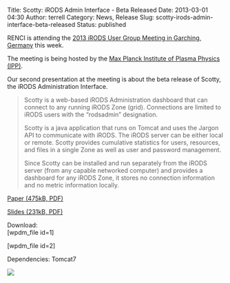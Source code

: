 Title: Scotty: iRODS Admin Interface - Beta Released
Date: 2013-03-01 04:30
Author: terrell
Category: News, Release
Slug: scotty-irods-admin-interface-beta-released
Status: published

RENCI is attending the [2013 iRODS User Group Meeting in Garching,
Germany](https://www.irods.org/index.php/iRODS_User_Group_Meeting_2013)
this week.

The meeting is being hosted by the [Max Planck Institute of Plasma
Physics (IPP)](http://www.ipp.mpg.de/ippcms/eng/index.html).

Our second presentation at the meeting is about the beta release of
Scotty, the iRODS Administration Interface.

> Scotty is a web-based iRODS Administration dashboard that can connect
> to any running iRODS Zone (grid). Connections are limited to iRODS
> users with the “rodsadmin” designation.
>
> Scotty is a java application that runs on Tomcat and uses the Jargon
> API to communicate with iRODS. The iRODS server can be either local or
> remote. Scotty provides cumulative statistics for users, resources,
> and files in a single Zone as well as user and password management.
>
> Since Scotty can be installed and run separately from the iRODS server
> (from any capable networked computer) and provides a dashboard for any
> iRODS Zone, it stores no connection information and no metric
> information locally.<!--more-->

[Paper (475kB,
PDF)](./theme/uploads/2013/03/scotty-irods-admin-interface.pdf)

[Slides (231kB,
PDF)](./theme/uploads/2013/03/scotty-irods-admin-interface-slides.pdf)

Download:  
[wpdm\_file id=1]

[wpdm\_file id=2]

Dependencies: Tomcat7

<div class="full_image"><img src="./theme/uploads/2013/03/dashboard.png" /></div>
